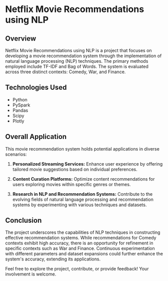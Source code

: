 # Netflix Movie Recommendations using NLP

## Overview

Netflix Movie Recommendations using NLP is a project that focuses on developing a movie recommendation system through the implementation of natural language processing (NLP) techniques. The primary methods employed include TF-IDF and Bag of Words. The system is evaluated across three distinct contexts: Comedy, War, and Finance.

## Technologies Used

- Python
- PySpark
- Pandas
- Scipy
- Plotly

## Overall Application

This movie recommendation system holds potential applications in diverse scenarios:

1. **Personalized Streaming Services:** Enhance user experience by offering tailored movie suggestions based on individual preferences.

2. **Content Curation Platforms:** Optimize content recommendations for users exploring movies within specific genres or themes.

3. **Research in NLP and Recommendation Systems:** Contribute to the evolving fields of natural language processing and recommendation systems by experimenting with various techniques and datasets.

## Conclusion

The project underscores the capabilities of NLP techniques in constructing effective recommendation systems. While recommendations for Comedy contexts exhibit high accuracy, there is an opportunity for refinement in specific contexts such as War and Finance. Continuous experimentation with different parameters and dataset expansions could further enhance the system's accuracy, extending its applications.

Feel free to explore the project, contribute, or provide feedback! Your involvement is welcome.
